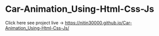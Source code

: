 # Car-Animation_Using-Html-Css-Js

Click here see project live -> https://nitin30000.github.io/Car-Animation_Using-Html-Css-Js/
